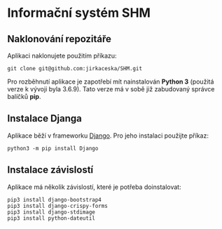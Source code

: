 # Informační systém SHM
## Naklonování repozitáře
Aplikaci naklonujete použitím příkazu:
```
git clone git@github.com:jirkaceska/SHM.git
```
Pro rozběhnutí aplikace je zapotřebí mít nainstalován **Python 3** (použitá verze k vývoji byla 3.6.9). Tato verze má v sobě již zabudovaný správce balíčků **pip**.

## Instalace Djanga
Aplikace běží v frameworku [Django](https://www.djangoproject.com/). Pro jeho instalaci použijte příkaz:
```
python3 -m pip install Django
```

## Instalace závislostí
Aplikace má několik závislostí, které je potřeba doinstalovat:
```
pip3 install django-bootstrap4
pip3 install django-crispy-forms
pip3 install django-stdimage
pip3 install python-dateutil
```
